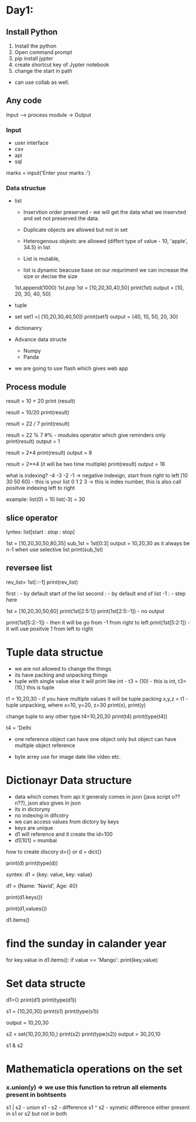 # Day1:
## Install Python
1. Install the python
2. Open command prompt
3. pip install jypter
4. create shortcut key of Jypter notebook
5. change the start in path

- can use collab as well.

## Any code

Input --> process module -> Output

### Input
- user interface 
- csv
- api
- sql

marks = input('Enter your marks :')


### Data structue 
- list
    - Inservtion order preserved - we will get the data what we inservted and set not preserved the data.
    - Duplicate objects are allowed but not in set

    - Heterogenous objestc are allowed (differt type of value - 10, 'apple', 34.5) in list

    - List is mutable, 

    - list is dynamic beacuse base on our requriment we can increase the size or decise the size 

    1st.append(1000)
    1st.pop
1st = [10,20,30,40,50]
print(1st)
output = [10, 20, 30, 40, 50]


- tuple
- set
 set1 =( [10,20,30,40,50])
 print(set1)
 output = {40, 10, 50, 20, 30}

- dictionanry
- Advance data structe
    - Numpy
    - Panda

- we are going to use flash which gives web app


## Process module 
result = 10 + 20
print (result)

result = 10/20
print(result)

result = 22 / 7
print(result)


result = 22 % 7 #% - modules operator which give reminders only
print(result)
output = 1 

result = 2*4
print(result)
output = 8

result = 2**4 (it will be two time multiple)
print(result)
output = 16


what is indexing?
-4  -3  -2 -1 -> negative indexign, start from right to left
[10 30 50 60] - this is your list
0    1  2  3 -> this is index number, this is also call positvie indexing left to right

example:
list(0) = 10
list(-3) = 30

## slice operator
lyntex: list[start : stop : stop]

1st = [10,20,30,50,80,35]
sub_1st =  1st[0:3]
output = 10,20,30 as it always be n-1 when use selective list
print(sub_1st)

## reversee list
rev_list= 1st[::-1]
print(rev_list)


first : - by default start of the list
second : - by default end of list
-1 : - step here 

1st = [10,20,30,50,60]
print(1st[2:5:1])
print(1st[2:5:-1]) - no output

print(1st[5:2:-1]) - then it will be go from -1 from right to left
print(1st[5:2:1]) - it will use positvie 1 from left to right


# Tuple data structue 
- we are not allowed to change the things
- its have packing and unpacking things 
- tuple with single value else it will print like int - t3 = (10) - this is int, t3=(10,) this is tuple

t1 = 10,20,30 - if you have multiple values it will be tuple packing 
x,y,z = t1 - tuple unpacking, where x=10, y=20, z=30 print(x), print(y)

change tuple to any other type
t4=10,20,30
print(t4)
print(type(t4))

t4 = 'Delhi
- one reference object can have one object only but object can have multiple object reference


- byte arrey use for image date like video etc.

# Dictionayr Data structure 
- data which comes from api it generaly comes in json (java script o?? n??), json also gives in json
- its in dictoryny
- no indexing in difcotry 
- we can access values from dictory by keys
- keys are unique 
 - d1 will reference and it create the id=100 
 - d1[101] = mumbai 

how to create discory
d={} or d = dict{}

print(d)
print(type(d))

syntex:
d1 = {key: value, key: value}

d1 = {Name: 'Navid', Age: 40}


print(d1.keys())

print(d1,values())

d1.items()


# find the sunday in calander year
for key.value in d1.items():
   if value == 'Mango':
      print(key,value)


# Set data structe
d1={}
print(d1)
print(type(d1))

s1 = {10,20,30}
print(s1)
print(type(s1))

output = 10,20,30


s2 = set{10,20,30,10,}
print(s2)
print(type(s2))
output = 30,20,10


s1 & s2


# Mathematicla operations on the set 
### x.union(y) => we use this function to retrun all elements present in bohtsents 

s1 | s2 - union
s1 - s2 - difference
s1 ^ s2 - symetic difference either present in s1 or s2 but not in both 


